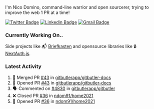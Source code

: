 
I'm Nico Domino, command-line warrior and open sourcerer, trying to improve the web 1 PR at a time!

[![Twitter Badge](https://img.shields.io/badge/-@ndom91-1ca0f1?style=flat-square&labelColor=1ca0f1&logo=twitter&logoColor=white&link=https://twitter.com/ndom91)](https://twitter.com/ndom91) [![Linkedin Badge](https://img.shields.io/badge/-ndom91-blue?style=flat-square&logo=Linkedin&logoColor=white&link=https://www.linkedin.com/in/ndom91/)](https://www.linkedin.com/in/ndom91/) [![Gmail Badge](https://img.shields.io/badge/-yo@ndo.dev-c14438?style=flat-square&logo=mail.ru&logoColor=white&link=mailto:yo@ndo.dev)](mailto:yo@ndo.dev)

### Currently Working On..

Side projects like 📬 [Briefkasten](https://briefkastenhq.com) and opensource libraries like 🔒 [NextAuth.js](https://github.com/nextauthjs/next-auth).

<!--START_SECTION_PROFILE_VIEWS:readme-info-->
<!--END_SECTION_PROFILE_VIEWS:readme-info-->

<!--START_SECTION_DAILY_COMMIT:readme-info-->
<!--END_SECTION_DAILY_COMMIT:readme-info-->

<!--START_SECTION_WEEKLY_COMMIT:readme-info-->
<!--END_SECTION_WEEKLY_COMMIT:readme-info-->

### Latest Activity

<!--START_SECTION:activity-->
1. 🎉 Merged PR [#43](https://github.com/gitbutlerapp/gitbutler-docs/pull/43) in [gitbutlerapp/gitbutler-docs](https://github.com/gitbutlerapp/gitbutler-docs)
2. 💪 Opened PR [#43](https://github.com/gitbutlerapp/gitbutler-docs/pull/43) in [gitbutlerapp/gitbutler-docs](https://github.com/gitbutlerapp/gitbutler-docs)
3. 🗣 Commented on [#4830](https://github.com/gitbutlerapp/gitbutler/issues/4830#issuecomment-2452345532) in [gitbutlerapp/gitbutler](https://github.com/gitbutlerapp/gitbutler)
4. ❌ Closed PR [#36](https://github.com/ndom91/home2021/pull/36) in [ndom91/home2021](https://github.com/ndom91/home2021)
5. 💪 Opened PR [#36](https://github.com/ndom91/home2021/pull/36) in [ndom91/home2021](https://github.com/ndom91/home2021)
<!--END_SECTION:activity-->
